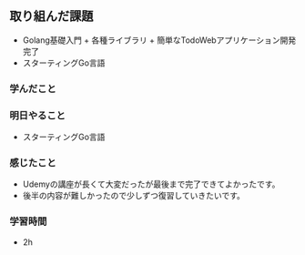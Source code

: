 ## 取り組んだ課題
  - Golang基礎入門 + 各種ライブラリ + 簡単なTodoWebアプリケーション開発　完了
  - スターティングGo言語

### 学んだこと



### 明日やること
 - スターティングGo言語

### 感じたこと
- Udemyの講座が長くて大変だったが最後まで完了できてよかったです。
- 後半の内容が難しかったので少しずつ復習していきたいです。

### 学習時間
- 2h